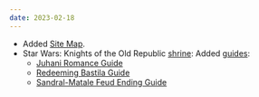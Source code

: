 ```yaml
---
date: 2023-02-18
---
```


* Added [Site Map](/sitemap).
* Star Wars: Knights of the Old Republic [shrine](/shrines/starwarskotor/): Added [guides](/shrines/starwarskotor/guides/):
    * [Juhani Romance Guide](/shrines/starwarskotor/guides/kotor-juhani-romance-guide)
    * [Redeeming Bastila Guide](/shrines/starwarskotor/guides/kotor-redeeming-bastila-guide)
    * [Sandral-Matale Feud Ending Guide](/shrines/starwarskotor/guides/kotor-sandral-matale-feud-guide)
